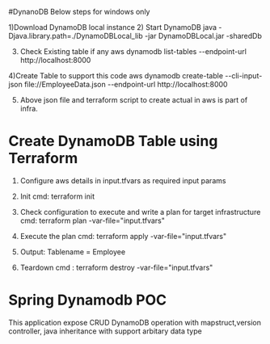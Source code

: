 #DynanoDB
Below steps for windows only

1)Download  DynamoDB local instance
2) Start DynamoDB
java -Djava.library.path=./DynamoDBLocal_lib -jar DynamoDBLocal.jar -sharedDb

3) Check Existing table if any 
	aws dynamodb list-tables --endpoint-url http://localhost:8000
	
4)Create Table to support this code 
    aws dynamodb create-table --cli-input-json file://EmployeeData.json --endpoint-url http://localhost:8000

5) Above json file and terraform script to create actual in aws is part of infra.


# Create DynamoDB Table using Terraform

1) Configure aws details in input.tfvars  as required input params

2) Init cmd: terraform init

3) Check configuration to execute and write a plan for target infrastructure cmd: terraform plan -var-file="input.tfvars"

4) Execute the plan cmd: terraform apply -var-file="input.tfvars"

5) Output: 
   Tablename  = Employee
6) Teardown cmd : terraform destroy -var-file="input.tfvars"


# Spring Dynamodb POC
This application expose CRUD DynamoDB operation with mapstruct,version controller, java inheritance with support arbitary data type
   


